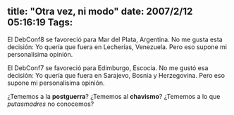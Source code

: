 title: "Otra vez, ni modo"
date: 2007/2/12 05:16:19
Tags: 
---
<p>El DebConf8 se favoreció para Mar del Plata, Argentina. No me gusta esta decisión: Yo quería que fuera en Lecherías, Venezuela. Pero eso supone mi personalísima opinión.</p>

<p>El DebConf7 se favoreció para Edimburgo, Escocia. No me gustó esa decisión: Yo quería que fuera en Sarajevo, Bosnia y Herzegovina. Pero eso supone mi personalísima opinión.</p>

<p>¿Tememos a la <strong>postguerra</strong>? ¿Tememos al <strong>chavismo</strong>? ¿Tememos a lo que <em>putasmadres</em> no conocemos?</p>
